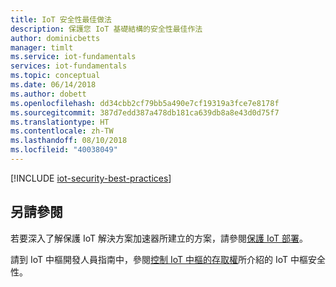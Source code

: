 ```yaml
---
title: IoT 安全性最佳做法
description: 保護您 IoT 基礎結構的安全性最佳作法
author: dominicbetts
manager: timlt
ms.service: iot-fundamentals
services: iot-fundamentals
ms.topic: conceptual
ms.date: 06/14/2018
ms.author: dobett
ms.openlocfilehash: dd34cbb2cf79bb5a490e7cf19319a3fce7e8178f
ms.sourcegitcommit: 387d7edd387a478db181ca639db8a8e43d0d75f7
ms.translationtype: HT
ms.contentlocale: zh-TW
ms.lasthandoff: 08/10/2018
ms.locfileid: "40038049"
---
```

[!INCLUDE [iot-security-best-practices](../../includes/iot-security-best-practices.md)]

## <a name="see-also"></a>另請參閱
若要深入了解保護 IoT 解決方案加速器所建立的方案，請參閱[保護 IoT 部署][lnk-security-deployment]。

請到 IoT 中樞開發人員指南中，參閱[控制 IoT 中樞的存取權][lnk-devguide-security]所介紹的 IoT 中樞安全性。

[lnk-security-deployment]: iot-security-deployment.md
[lnk-devguide-security]: /azure/iot-hub/iot-hub-devguide-security
